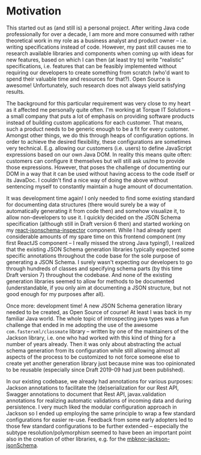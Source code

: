 # Motivation
This started out as (and still is) a personal project. After writing Java code professionally for over a decade,
I am more and more consumed with rather theoretical work in my role as a business analyst and product owner –
i.e. writing specifications instead of code. However, my past still causes me to research available libraries and
components when coming up with ideas for new features, based on which I can then (at least try to) write "realistic"
specifications, i.e. features that can be feasibly implemented without requiring our developers to create something
from scratch (who'd want to spend their valuable time and resources for that?). Open Source is awesome! Unfortunately,
such research does not always yield satisfying results.

The background for this particular requirement was very close to my heart as it affected me personally quite often.
I'm working at Torque IT Solutions – a small company that puts a lot of emphasis on providing software products instead
of building custom applications for each customer. That means, such a product needs to be generic enough to be a fit
for every customer. Amongst other things, we do this through heaps of configuration options. In order to achieve the
desired flexibility, these configurations are sometimes very technical. E.g. allowing our customers (i.e. users) to
define JavaScript expressions based on our own Java DOM. In reality this means quite often: customers can configure it
themselves but will still ask us/me to provide those expressions. However, that poses the challenge of documenting our
DOM in a way that it can be used without having access to the code itself or its JavaDoc.
I couldn't find a nice way of doing the above without sentencing myself to constantly maintain a huge amount of
documentation.

It was development time again! I only needed to find some existing standard for documenting data structures (there
would surely be a way of automatically generating it from code then) and somehow visualize it, to allow non-developers
to use it. I quickly decided on the JSON Schema specification (although still in Draft version 6 then) and started
working on my [react-jsonschema-inspector](https://github.com/CarstenWickner/react-jsonschema-inspector) component.
While I had already spent considerable amounts of my spare time on this frontend component (my first ReactJS component
– I really missed the strong Java typing!), I realized that the existing JSON Schema generation libraries typically
expected some specific annotations throughout the code base for the sole purpose of generating a JSON Schema. I surely
wasn't expecting our developers to go through hundreds of classes and specifying schema parts (by this time Draft
version 7) throughout the codebase. And none of the existing generation libraries seemed to allow for methods to be
documented (understandable, if you only aim at documenting a JSON structure, but not good enough for my purposes after
all).

Once more: development time! A new JSON Schema generation library needed to be created, as Open Source of course! At
least I was back in my familiar Java world. The whole topic of introspecting java types was a fun challenge that ended
in me adopting the use of the awesome `com.fasterxml/classmate` library – written by one of the maintainers of the
Jackson library, i.e. one who had worked with this kind of thing for a number of years already.
Then it was only about abstracting the actual schema generation from its configuration while still allowing almost all
aspects of the process to be customized to not force someone else to create yet another generation library just because
mine was too opinionated to be reusable (especially since Draft 2019-09 had just been published).

In our existing codebase, we already had annotations for various purposes: Jackson annotations to facilitate the
(de)serialization for our Rest API, Swagger annotations to document that Rest API, javax.validation annotations for
realizing automatic validations of incoming data and during persistence. I very much liked the modular configuration
approach in Jackson so I ended up employing the same principle to wrap a few standard configurations for easier re-use.
Feedback from some early adopters led to those few standard configurations to be further extended – especially the
subtype resolution/polymorphism seemed to have been an important point also in the creation of other libraries,
e.g. for the [mbknor-jackson-jsonSchema](https://github.com/mbknor/mbknor-jackson-jsonSchema).
